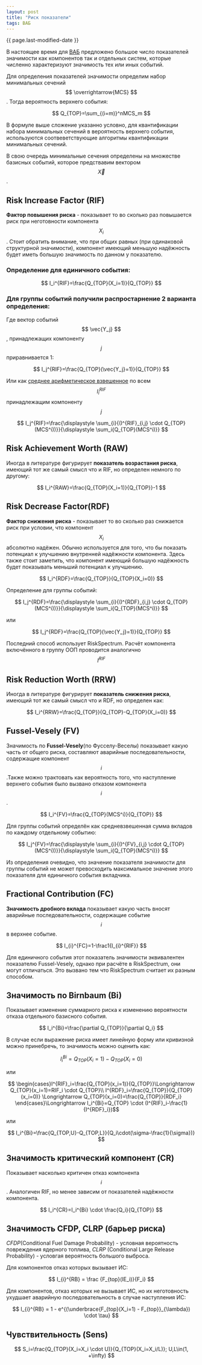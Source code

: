 ```yaml
---
layout: post
title: "Риск показатели"
tags: ВАБ
---
```


<!-- Mathjax Support -->
<script type="text/javascript" async
  src="https://cdn.mathjax.org/mathjax/latest/MathJax.js?config=TeX-MML-AM_CHTML">
</script>



{{ page.last-modified-date }}

В настоящее время для [ВАБ](https://en.wikipedia.org/wiki/Probabilistic_risk_assessment) предложено большое число показателей значимости как компонентов так и отдельных систем, которые численно характеризуют значимость тех или иных событий.

Для определения показателей значимости определим набор минимальных сечений $$ \overrightarrow{MCS} $$. Тогда вероятность верхнего события:

$$ Q_{TOP}=\sum_{(i=m)}^nMCS_m $$

В формуле выше сложение указанно условно, для квантификации набора минимальных сечений в вероятность верхнего события, используются соотвеветствующие алгоритмы квантификации минимальных сечений.

В свою очередь минимальные сечения определены на множестве базисных событий, которое предствавим вектором $$ \vec{X} $$.

## Risk Increase Factor (RIF)
**Фактор повышения риска** - показывает то во сколько раз повышается риск при неготовности компонента $$ X_i $$. Стоит обратить внимание, что при общих равных (при одинаковой структурной значимости), компонент имеющий меньшую надёжность будет иметь большую значимость по данном у показателю.

### Определение для единичного события:

$$ I_i^{RIF}=\frac{Q_{TOP}(X_i=1)}{Q_{TOP}} $$

### Для группы событий получили распростарнение 2 варианта определения:

Где вектор событий $$ \vec{Y_j} $$, принадлежащих компоненту $$ j $$ приравнивается 1:

$$ I_j^{RIF}=\frac{Q_{TOP}(\vec{Y_j}=1)}{Q_{TOP}} $$

Или как [cреднее арифметическое взвешенное](https://en.wikipedia.org/wiki/Weighted_arithmetic_mean) по всем $$ I^{RIF}_i $$ принадлежащим компоненту $$ j $$ <ref name="NEI 00-04"/>

$$ I_j^{RIF}=\frac{\displaystyle \sum_{i}{(I^{RIF}_{i,j} \cdot Q_{TOP}(MCS^i))}}{\displaystyle \sum_i{Q_{TOP}(MCS^i)}} $$

## Risk Achievement Worth (RAW)
Иногда в литературе фигурирует **показатель возрастания риска**, имеющий тот же самый смысл что и RIF, но определен немного по другому:

$$ I_i^{RAW}=\frac{Q_{TOP}(X_i=1)}{Q_{TOP}}-1 $$

## Risk Decrease Factor(RDF)
**Фактор снижения риска** - показывает то во сколько раз снижается риск при условии, что компонент $$ X_i $$ абсолютно надёжен. Обычно используется для того, что бы показать потенциал к улучшению внутренней надёжности компонента. Здесь также стоит заметить, что компонент имеющий большую надёжность будет показывать меньший потенциал к улучшению.

$$ I_i^{RDF}=\frac{Q_{TOP}}{Q_{TOP}(X_i=0)} $$

Определение для группы событий:

$$ I_j^{RDF}=\frac{\displaystyle \sum_{i}{(I^{RDF}_{i,j} \cdot Q_{TOP}(MCS^i))}}{\displaystyle \sum_i{Q_{TOP}(MCS^i)}} $$

или

$$ I_j^{RDF}=\frac{Q_{TOP}(\vec{Y_j}=1)}{Q_{TOP}} $$

Последний способ использует RiskSpectrum. Расчёт компонента включённого в группу ООП проводится аналогично $$ I^{RIF} $$

## Risk Reduction Worth (RRW)
Иногда в литературе фигурирует **показатель снижения риска**, имеющий тот же самый смысл что и RDF, но определен как:

$$ I_i^{RRW}=\frac{Q_{TOP}}{Q_{TOP}-Q_{TOP}(X_i=0)} $$

## Fussel-Vesely (FV)
Значимость по **Fussel-Vesely**(по Фусселу-Веселы) показывает какую часть от общего риска, составляют аварийные последовательности, содержащие компонент $$ i $$.Также можно трактовать как вероятность того, что наступление верхнего события было вызвано отказом компонента $$ i $$.

$$ I_i^{FV}=\frac{Q_{TOP}(MCS^i)}{Q_{TOP}} $$

Для группы событий определён как средневзвешенная сумма вкладов по каждому отдельному событию:

$$ I_j^{FV}=\frac{\displaystyle \sum_{i}{(I^{FV}_{i,j} \cdot Q_{TOP}(MCS^i))}}{\displaystyle \sum_i{Q_{TOP}(MCS^i)}} $$

Из определения очевидно, что значение показателя значимости для группы событий не может превосходить максимальное значение этого показателя для единичного события вкладчика.

## Fractional Contribution (FC)
**Значимость дробного вклада** показывает какую часть вносят аварийные последовательности, содержащие событие $$ i $$ в верхнее событие.

$$ I_{i}^{FC}=1-\frac1{I_{i}^{RIF}} $$

Для единичного события этот показатель значимости эквивалентен показателю Fussel-Vesely, однако при расчёте в RiskSpectrum, они могут отличаться. Это вызвано тем что RiskSpectrum считает их разным способом.<ref name='BNL-114389-2017-BC'/>

## Значимость по Birnbaum (Bi)
Показывает изменение суммарного риска к изменению вероятности отказа отдельного базисного события.

$$ I_i^{Bi}=\frac{\partial Q_{TOP}}{\partial Q_i} $$

В случае если выражение риска имеет линейную форму или кривизной можно принебречь, то значимость можно оценить как:

$$ I_i^{Bi}=Q_{TOP}(X_i=1)-Q_{TOP}(X_i=0) $$

или

$$
\begin{cases}I^{RIF}_i=\frac{Q_{TOP}(x_i=1)}{Q_{TOP}}\Longrightarrow Q_{TOP}(x_i=1)=RIF_i \cdot Q_{TOP}\\
I^{RDF}_i=\frac{Q_{TOP}}{Q_{TOP}(x_i=0)} \Longrightarrow Q_{TOP}(x_i=0)=\frac{Q_{TOP}}{RDF_i}
\end{cases}\Longrightarrow I_i^{Bi}=Q_{TOP} \cdot (I^{RIF}_i-\frac{1}{I^{RDF}_i})$$

или

$$ I_i^{Bi}=\frac{Q_{TOP,U}-Q_{TOP,L}}{Q_i\cdot(\sigma-\frac{1}{\sigma})} $$

## Значимость критический компонент (CR)
Показывает насколько критичен отказ компонента $$ i $$. Аналогичен RIF, но менее зависим от показателей надёжности компонента.

$$ I_i^{CR}=I_i^{Bi} \cdot \frac{Q_i}{Q_{TOP}} $$

## Значимость CFDP, CLRP (барьер риска)
*CFDP*(Conditional Fuel Damage Probability) - условная вероятность повреждения ядерного топлива, *CLRP* (Conditional Large Release Probability) - условгая вероятность большого выброса. 

Для компонентов отказ которых вызывает ИС:

$$ I_{i}^{RB} = \frac {F_{top}(IE_i)}{F_i} $$

Для компонентов, отказ которых не вызывает ИС, но их неготовность ухудшает аварийную последовательность в случае наступления ИС:

$$ I_{i}^{RB} = 1 - e^{(\underbrace{F_{top}(X_i=1) - F_{top}}_{\lambda}) \cdot \tau} $$

## Чувствительность (Sens)

$$ S_i=\frac{Q_{TOP}(X_i=X_i \cdot U)}{Q_{TOP}(X_i=X_i/L)};  U,L\in(1, +\infty) $$
